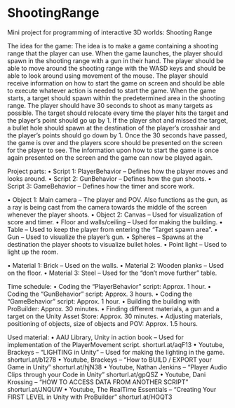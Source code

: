# ShootingRange

Mini project for programming of interactive 3D worlds: Shooting Range

The idea for the game:
The idea is to make a game containing a shooting range that the player can use. When the game launches, the player should spawn in the shooting range with a gun in their hand. The player should be able to move around the shooting range with the WASD keys and should be able to look around using movement of the mouse. The player should receive information on how to start the game on screen and should be able to execute whatever action is needed to start the game. When the game starts, a target should spawn within the predetermined area in the shooting range. The player should have 30 seconds to shoot as many targets as possible. The target should relocate every time the player hits the target and the player’s point should go up by 1. If the player shot and missed the target, a bullet hole should spawn at the destination of the player’s crosshair and the player’s points should go down by 1. Once the 30 seconds have passed, the game is over and the players score should be presented on the screen for the player to see. The information upon how to start the game is once again presented on the screen and the game can now be played again.

Project parts:
•	Script 1: PlayerBehavior – Defines how the player moves and looks around.
•	Script 2: GunBehavior – Defines how the gun shoots.
•	Script 3: GameBehavior – Defines how the timer and score work.


•	Object 1: Main camera – The player and POV. Also functions as the gun, as a ray is being cast from the camera towards the middle of the screen whenever the player shoots.
•	Object 2: Canvas – Used for visualization of score and timer.
•	Floor and walls/ceiling – Used for making the building.
•	Table – Used to keep the player from entering the “Target spawn area”.
•	Gun – Used to visualize the player’s gun.
•	Spheres – Spawns at the destination the player shoots to visualize bullet holes.
•	Point light – Used to light up the room.

•	Material 1: Brick – Used on the walls.
•	Material 2: Wooden planks – Used on the floor.
•	Material 3: Steel – Used for the “don’t move further” table.

Time schedule:
•	Coding the “PlayerBehavior” script: Approx. 1 hour.
•	Coding the “GunBehavior” script: Approx. 3 hours.
•	Coding the “GameBehavior” script: Approx. 1 hour.
•	Building the building with ProBuilder: Approx. 30 minutes.
•	Finding different materials, a gun and a target on the Unity Asset Store: Approx. 30 minutes.
•	Adjusting materials, positioning of objects, size of objects and POV: Approx. 1.5 hours.

Used material:
•	AAU Library, Unity in action book – Used for implementation of the PlayerMovement script.
shorturl.at/aqF13
•	Youtube, Brackeys – “LIGHTING in Unity” – Used for making the lighting in the game.
shorturl.at/b1278
•	Youtube, Brackeys – “How to BUILD / EXPORT your Game in Unity”
shorturl.at/hjN38
•	Youtube, Nathan Jenkins – “Player Audio Clips through your Code in Unity”
shorturl.at/gpQSZ
•	Youtube, Dani Krossing – “HOW TO ACCESS DATA FROM ANOTHER SCRIPT” 
shorturl.at/JNQUW
•	Youtube, The RealTime Essentials – “Creating Your FIRST LEVEL in Unity with ProBuilder”
shorturl.at/HOQT3
